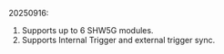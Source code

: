 20250916: 
1. Supports up to 6 SHW5G modules.
2. Supports Internal Trigger and external trigger sync.